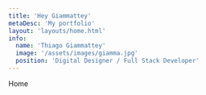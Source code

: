 ```yaml
---
title: 'Hey Giammattey'
metaDesc: 'My portfolio'
layout: 'layouts/home.html'
info:
  name: 'Thiago Giammattey'
  image: '/assets/images/giamma.jpg'
  position: 'Digital Designer / Full Stack Developer'
---
```


Home
